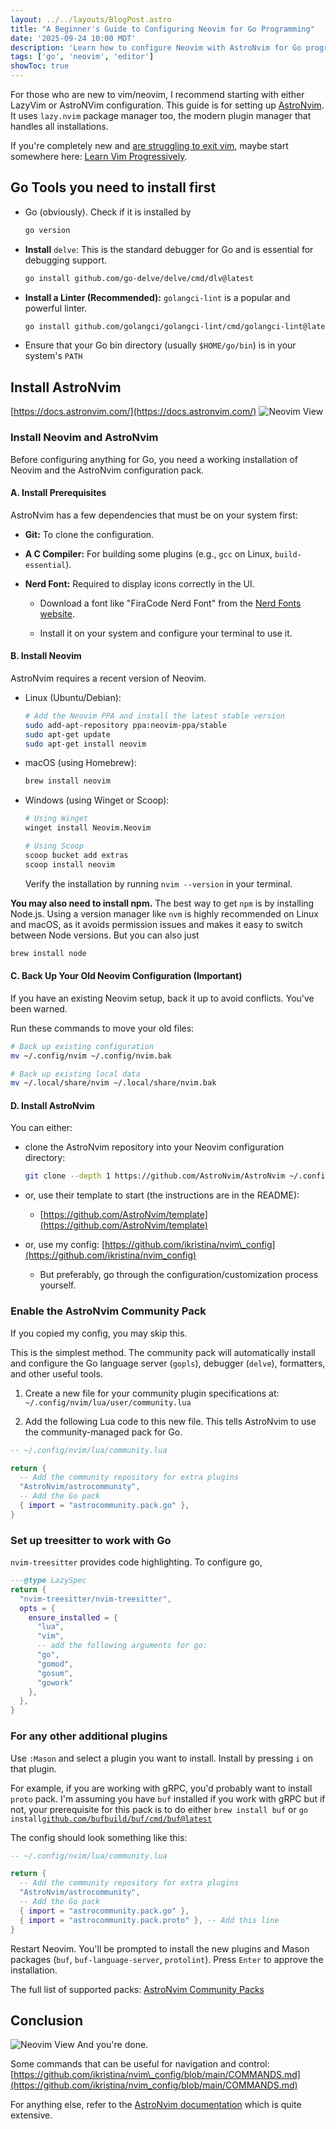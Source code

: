 ```yaml
---
layout: ../../layouts/BlogPost.astro
title: "A Beginner's Guide to Configuring Neovim for Go Programming"
date: '2025-09-24 10:00 MDT'
description: 'Learn how to configure Neovim with AstroNvim for Go programming, including necessary tools, plugins, and setup steps for a seamless experience'
tags: ['go', 'neovim', 'editor']
showToc: true
---
```


For those who are new to vim/neovim, I recommend starting with either LazyVim or AstroNVim configuration. This guide is for setting up [AstroNvim](https://astronvim.com/). It uses `lazy.nvim` package manager too, the modern plugin manager that handles all installations.

If you're completely new and [are struggling to exit vim](https://stackoverflow.blog/2017/05/23/stack-overflow-helping-one-million-developers-exit-vim/), maybe start somewhere here: [Learn Vim Progressively](https://yannesposito.com/Scratch/en/blog/Learn-Vim-Progressively/).

## Go Tools you need to install first

* Go (obviously). Check if it is installed by

    ```bash
    go version
    ```

* **Install** `delve`: This is the standard debugger for Go and is essential for debugging support.

    ```bash
    go install github.com/go-delve/delve/cmd/dlv@latest
    ```

* **Install a Linter (Recommended):** `golangci-lint` is a popular and powerful linter.

    ```bash
    go install github.com/golangci/golangci-lint/cmd/golangci-lint@latest
    ```

* Ensure that your Go bin directory (usually `$HOME/go/bin`) is in your system's `PATH`

## Install AstroNvim

[https://docs.astronvim.com/](https://docs.astronvim.com/)
![Neovim View](/images/neovim-go-setup-astro-nvim.png)

### Install Neovim and AstroNvim

Before configuring anything for Go, you need a working installation of Neovim and the AstroNvim configuration pack.

#### A. Install Prerequisites

AstroNvim has a few dependencies that must be on your system first:

* **Git:** To clone the configuration.

* **A C Compiler:** For building some plugins (e.g., `gcc` on Linux, `build-essential`).

* **Nerd Font:** Required to display icons correctly in the UI.

  * Download a font like "FiraCode Nerd Font" from the [Nerd Fonts website](https://www.nerdfonts.com/font-downloads).

  * Install it on your system and configure your terminal to use it.

#### B. Install Neovim

AstroNvim requires a recent version of Neovim.

* Linux (Ubuntu/Debian):

    ```bash
    # Add the Neovim PPA and install the latest stable version
    sudo add-apt-repository ppa:neovim-ppa/stable
    sudo apt-get update
    sudo apt-get install neovim
    ```

* macOS (using Homebrew):

    ```bash
    brew install neovim
    ```

* Windows (using Winget or Scoop):

    ```bash
    # Using Winget
    winget install Neovim.Neovim
    
    # Using Scoop
    scoop bucket add extras
    scoop install neovim
    ```

    Verify the installation by running `nvim --version` in your terminal.

**You may also need to install npm.** The best way to get `npm` is by installing Node.js. Using a version manager like `nvm` is highly recommended on Linux and macOS, as it avoids permission issues and makes it easy to switch between Node versions. But you can also just

```bash
brew install node
```

#### C. Back Up Your Old Neovim Configuration (Important)

If you have an existing Neovim setup, back it up to avoid conflicts. You've been warned.

Run these commands to move your old files:

```bash
# Back up existing configuration
mv ~/.config/nvim ~/.config/nvim.bak

# Back up existing local data
mv ~/.local/share/nvim ~/.local/share/nvim.bak
```

#### D. Install AstroNvim

You can either:

* clone the AstroNvim repository into your Neovim configuration directory:

    ```bash
    git clone --depth 1 https://github.com/AstroNvim/AstroNvim ~/.config/nvim
    ```

* or, use their template to start (the instructions are in the README):

  * [https://github.com/AstroNvim/template](https://github.com/AstroNvim/template)

* or, use my config: [https://github.com/ikristina/nvim\_config](https://github.com/ikristina/nvim_config)

  * But preferably, go through the configuration/customization process yourself.

### Enable the AstroNvim Community Pack

If you copied my config, you may skip this.

This is the simplest method. The community pack will automatically install and configure the Go language server (`gopls`), debugger (`delve`), formatters, and other useful tools.

1. Create a new file for your community plugin specifications at: `~/.config/nvim/lua/user/community.lua`

2. Add the following Lua code to this new file. This tells AstroNvim to use the community-managed pack for Go.

```lua
-- ~/.config/nvim/lua/community.lua

return {
  -- Add the community repository for extra plugins
  "AstroNvim/astrocommunity",
  -- Add the Go pack
  { import = "astrocommunity.pack.go" },
}
```

### Set up treesitter to work with Go

`nvim-treesitter` provides code highlighting. To configure go,

```lua
---@type LazySpec
return {
  "nvim-treesitter/nvim-treesitter",
  opts = {
    ensure_installed = {
      "lua",
      "vim",
      -- add the following arguments for go:
      "go",
      "gomod",
      "gosum",
      "gowork"
    },
  },
}
```

### For any other additional plugins

Use `:Mason` and select a plugin you want to install. Install by pressing `i` on that plugin.

For example, if you are working with gRPC, you'd probably want to install `proto` pack. I'm assuming you have `buf` installed if you work with gRPC but if not, your prerequisite for this pack is to do either `brew install buf` or `go install`[`github.com/bufbuild/buf/cmd/buf@latest`](http://github.com/bufbuild/buf/cmd/buf@latest)

The config should look something like this:

```lua
-- ~/.config/nvim/lua/community.lua

return {
  -- Add the community repository for extra plugins
  "AstroNvim/astrocommunity",
  -- Add the Go pack
  { import = "astrocommunity.pack.go" },
  { import = "astrocommunity.pack.proto" }, -- Add this line
}
```

Restart Neovim. You'll be prompted to install the new plugins and Mason packages (`buf`, `buf-language-server`, `protolint`). Press `Enter` to approve the installation.

The full list of supported packs: [AstroNvim Community Packs](https://github.com/AstroNvim/astrocommunity/tree/main/lua/astrocommunity/pack)

## Conclusion

![Neovim View](/images/neovim-go-setup-nvim-view.png)
And you're done.

Some commands that can be useful for navigation and control: [https://github.com/ikristina/nvim\_config/blob/main/COMMANDS.md](https://github.com/ikristina/nvim_config/blob/main/COMMANDS.md)

For anything else, refer to the [AstroNvim documentation](https://docs.astronvim.com/) which is quite extensive.
